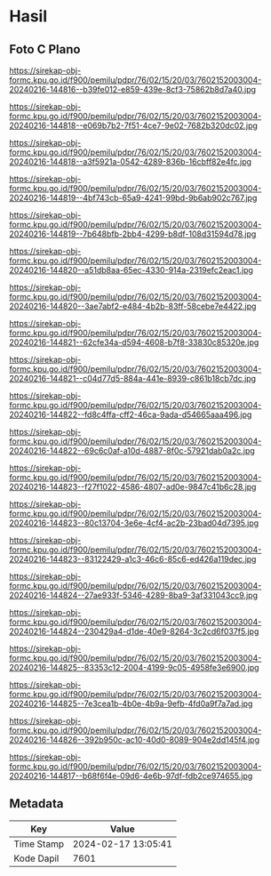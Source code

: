 # Hasil

## Foto C Plano

https://sirekap-obj-formc.kpu.go.id/f900/pemilu/pdpr/76/02/15/20/03/7602152003004-20240216-144816--b39fe012-e859-439e-8cf3-75862b8d7a40.jpg

https://sirekap-obj-formc.kpu.go.id/f900/pemilu/pdpr/76/02/15/20/03/7602152003004-20240216-144818--e069b7b2-7f51-4ce7-9e02-7682b320dc02.jpg

https://sirekap-obj-formc.kpu.go.id/f900/pemilu/pdpr/76/02/15/20/03/7602152003004-20240216-144818--a3f5921a-0542-4289-836b-16cbff82e4fc.jpg

https://sirekap-obj-formc.kpu.go.id/f900/pemilu/pdpr/76/02/15/20/03/7602152003004-20240216-144819--4bf743cb-65a9-4241-99bd-9b6ab902c767.jpg

https://sirekap-obj-formc.kpu.go.id/f900/pemilu/pdpr/76/02/15/20/03/7602152003004-20240216-144819--7b648bfb-2bb4-4299-b8df-108d31594d78.jpg

https://sirekap-obj-formc.kpu.go.id/f900/pemilu/pdpr/76/02/15/20/03/7602152003004-20240216-144820--a51db8aa-65ec-4330-914a-2319efc2eac1.jpg

https://sirekap-obj-formc.kpu.go.id/f900/pemilu/pdpr/76/02/15/20/03/7602152003004-20240216-144820--3ae7abf2-e484-4b2b-83ff-58cebe7e4422.jpg

https://sirekap-obj-formc.kpu.go.id/f900/pemilu/pdpr/76/02/15/20/03/7602152003004-20240216-144821--62cfe34a-d594-4608-b7f8-33830c85320e.jpg

https://sirekap-obj-formc.kpu.go.id/f900/pemilu/pdpr/76/02/15/20/03/7602152003004-20240216-144821--c04d77d5-884a-441e-8939-c861b18cb7dc.jpg

https://sirekap-obj-formc.kpu.go.id/f900/pemilu/pdpr/76/02/15/20/03/7602152003004-20240216-144822--fd8c4ffa-cff2-46ca-9ada-d54665aaa496.jpg

https://sirekap-obj-formc.kpu.go.id/f900/pemilu/pdpr/76/02/15/20/03/7602152003004-20240216-144822--69c6c0af-a10d-4887-8f0c-57921dab0a2c.jpg

https://sirekap-obj-formc.kpu.go.id/f900/pemilu/pdpr/76/02/15/20/03/7602152003004-20240216-144823--f27f1022-4586-4807-ad0e-9847c41b6c28.jpg

https://sirekap-obj-formc.kpu.go.id/f900/pemilu/pdpr/76/02/15/20/03/7602152003004-20240216-144823--80c13704-3e6e-4cf4-ac2b-23bad04d7395.jpg

https://sirekap-obj-formc.kpu.go.id/f900/pemilu/pdpr/76/02/15/20/03/7602152003004-20240216-144823--83122429-a1c3-46c6-85c6-ed426a119dec.jpg

https://sirekap-obj-formc.kpu.go.id/f900/pemilu/pdpr/76/02/15/20/03/7602152003004-20240216-144824--27ae933f-5346-4289-8ba9-3af331043cc9.jpg

https://sirekap-obj-formc.kpu.go.id/f900/pemilu/pdpr/76/02/15/20/03/7602152003004-20240216-144824--230429a4-d1de-40e9-8264-3c2cd6f037f5.jpg

https://sirekap-obj-formc.kpu.go.id/f900/pemilu/pdpr/76/02/15/20/03/7602152003004-20240216-144825--83353c12-2004-4199-9c05-4958fe3e6900.jpg

https://sirekap-obj-formc.kpu.go.id/f900/pemilu/pdpr/76/02/15/20/03/7602152003004-20240216-144825--7e3cea1b-4b0e-4b9a-9efb-4fd0a9f7a7ad.jpg

https://sirekap-obj-formc.kpu.go.id/f900/pemilu/pdpr/76/02/15/20/03/7602152003004-20240216-144826--392b950c-ac10-40d0-8089-904e2dd145f4.jpg

https://sirekap-obj-formc.kpu.go.id/f900/pemilu/pdpr/76/02/15/20/03/7602152003004-20240216-144817--b68f6f4e-09d6-4e6b-97df-fdb2ce974655.jpg


## Metadata

| Key        | Value               |
| ---------- | ------------------- |
| Time Stamp | 2024-02-17 13:05:41 |
| Kode Dapil | 7601                |



